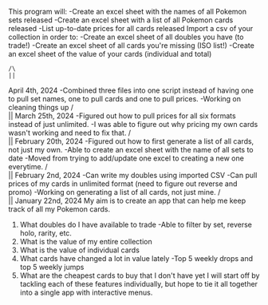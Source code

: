 This program will:
-Create an excel sheet with the names of all Pokemon sets released
-Create an excel sheet with a list of all Pokemon cards released
-List up-to-date prices for all cards released
Import a csv of your collection in order to:
-Create an excel sheet of all doubles you have (to trade!)
-Create an excel sheet of all cards you're missing (ISO list!)
-Create an excel sheet of the value of your cards (individual and total)




    /\
    ||
April 4th, 2024
-Combined three files into one script instead of having one to pull set names, one to pull cards and one to pull prices.
-Working on cleaning things up
    /\
    ||
March 25th, 2024
-Figured out how to pull prices for all six formats instead of just unlimited.
-I was able to figure out why pricing my own cards wasn't working and need to fix that. 
    /\
    ||
February 20th, 2024
-Figured out how to first generate a list of all cards, not just my own.
-Able to create an excel sheet with the name of all sets to date
-Moved from trying to add/update one excel to creating a new one everytime. 
    /\
    ||
February 2nd, 2024
-Can write my doubles using imported CSV 
-Can pull prices of my cards in unlimited format (need to figure out reverse and promo)
-Working on generating a list of all cards, not just mine. 
    /\
    ||
January 22nd, 2024
My aim is to create an app that can help me keep track of all my Pokemon cards. 
1. What doubles do I have available to trade
    -Able to filter by set, reverse holo, rarity, etc. 
2. What is the value of my entire collection
3. What is the value of individual cards
4. What cards have changed a lot in value lately
    -Top 5 weekly drops and top 5 weekly jumps
5. What are the cheapest cards to buy that I don't have yet
I will start off by tackling each of these features individually, but hope to tie it all together into a single app with interactive menus.
